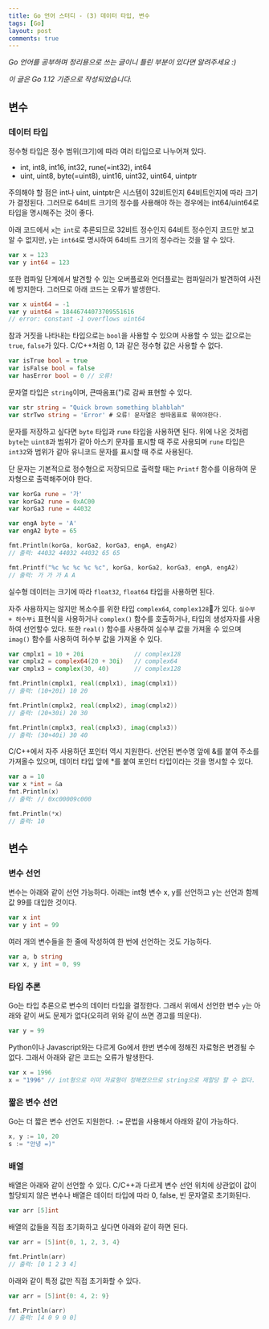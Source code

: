 ```yaml
---
title: Go 언어 스터디 - (3) 데이터 타입, 변수
tags: [Go]
layout: post
comments: true
---
```


*Go 언어를 공부하며 정리용으로 쓰는 글이니 틀린 부분이 있다면 알려주세요 :)*

*이 글은 Go 1.12 기준으로 작성되었습니다.*


## 변수

### 데이터 타입

정수형 타입은 정수 범위(크기)에 따라 여러 타입으로 나누어져 있다.

- int, int8, int16, int32, rune(=int32), int64
- uint, uint8, byte(=uint8), uint16, uint32, uint64, uintptr

주의해야 할 점은 int나 uint, uintptr은 시스템이 32비트인지 64비트인지에 따라 크기가 결정된다. 그러므로 64비트 크기의 정수를 사용해야 하는 경우에는 int64/uint64로 타입을 명시해주는 것이 좋다.

아래 코드에서 `x`는 `int`로 추론되므로 32비트 정수인지 64비트 정수인지 코드만 보고 알 수 없지만, `y`는 `int64`로 명시하여 64비트 크기의 정수라는 것을 알 수 있다.
```go
var x = 123
var y int64 = 123
```

또한 컴파일 단계에서 발견할 수 있는 오버플로와 언더플로는 컴파일러가 발견하여 사전에 방지한다. 그러므로 아래 코드는  오류가 발생한다. 
```go
var x uint64 = -1
var y uint64 = 18446744073709551616
// error: constant -1 overflows uint64
```

참과 거짓을 나타내는 타입으로는 `bool`을 사용할 수 있으며 사용할 수 있는 값으로는 `true`, `false`가 있다. C/C++처럼 0, 1과 같은 정수형 값은 사용할 수 없다. 
```go
var isTrue bool = true
var isFalse bool = false
var hasError bool = 0 // 오류!
```


문자열 타입은 `string`이며, 큰따옴표(")로 감싸 표현할 수 있다.
```go
var str string = "Quick brown something blahblah"
var strTwo string = 'Error' # 오류! 문자열은 쌍따옴표로 묶여야한다.
```

문자를 저장하고 싶다면 `byte` 타입과 `rune` 타입을 사용하면 된다. 위에 나온 것처럼 `byte`는 `uint8`과 범위가 같아 아스키 문자를 표시할 때 주로 사용되며 `rune` 타입은 `int32`와 범위가 같아 유니코드 문자를 표시할 때 주로 사용된다.

단 문자는 기본적으로 정수형으로 저장되므로 출력할 때는 `Printf` 함수를 이용하여 문자형으로 출력해주어야 한다.
```go
var korGa rune = '가'
var korGa2 rune = 0xAC00
var korGa3 rune = 44032

var engA byte = 'A'
var engA2 byte = 65

fmt.Println(korGa, korGa2, korGa3, engA, engA2)
// 출력: 44032 44032 44032 65 65

fmt.Printf("%c %c %c %c %c", korGa, korGa2, korGa3, engA, engA2)
// 출력: 가 가 가 A A
```

실수형 데이터는 크기에 따라 `float32`, `float64` 타입을 사용하면 된다.

자주 사용하지는 않지만 복소수를 위한 타입 `complex64`, `complex128`가 있다. `실수부 + 허수부i` 표현식을 사용하거나 `complex()` 함수를 호출하거나, 타입의 생성자자를 사용하여 선언할수 있다. 또한 `real()` 함수를 사용하여 실수부 값을 가져올 수 있으며 `imag()` 함수를 사용하여 허수부 값을 가져올 수 있다.

```go
var cmplx1 = 10 + 20i              // complex128
var cmplx2 = complex64(20 + 30i)   // complex64
var cmplx3 = complex(30, 40)       // complex128

fmt.Println(cmplx1, real(cmplx1), imag(cmplx1))
// 출력: (10+20i) 10 20

fmt.Println(cmplx2, real(cmplx2), imag(cmplx2))
// 출력: (20+30i) 20 30

fmt.Println(cmplx3, real(cmplx3), imag(cmplx3))
// 출력: (30+40i) 30 40
```

C/C++에서 자주 사용하던 포인터 역시 지원한다. 선언된 변수명 앞에 &를 붙여 주소를 가져올수 있으며, 데이터 타입 앞에 *를 붙여 포인터 타입이라는 것을 명시할 수 있다.

```go
var a = 10
var x *int = &a
fmt.Println(x)
// 출력: // 0xc00009c000

fmt.Println(*x)
// 출력: 10
```

## 변수

### 변수 선언

변수는 아래와 같이 선언 가능하다. 아래는 int형 변수 x, y를 선언하고 y는 선언과 함께 값 99를 대입한 것이다.
```go
var x int
var y int = 99
```

여러 개의 변수들을 한 줄에 작성하여 한 번에 선언하는 것도 가능하다.
```go
var a, b string
var x, y int = 0, 99
```

### 타입 추론

Go는 타입 추론으로 변수의 데이터 타입을 결정한다. 그래서 위에서 선언한 변수 `y`는 아래와 같이 써도 문제가 없다(오히려 위와 같이 쓰면 경고를 띄운다).

```go
var y = 99
```

Python이나 Javascript와는 다르게 Go에서 한번 변수에 정해진 자료형은 변경될 수 없다. 그래서 아래와 같은 코드는 오류가 발생한다.

```go
var x = 1996
x = "1996" // int형으로 이미 자료형이 정해졌으므로 string으로 재할당 할 수 없다.
```


### 짧은 변수 선언

Go는 더 짧은 변수 선언도 지원한다. `:=` 문법을 사용해서 아래와 같이 가능하다.

```go
x, y := 10, 20
s := "안녕 =)"
```

### 배열

배열은 아래와 같이 선언할 수 있다. C/C++과 다르게 변수 선언 위치에 상관없이 값이 할당되지 않은 변수나 배열은 데이터 타입에 따라 0, false, 빈 문자열로 초기화된다.
```go
var arr [5]int
```


배열의 값들을 직접 초기화하고 싶다면 아래와 같이 하면 된다.
```go
var arr = [5]int{0, 1, 2, 3, 4}

fmt.Println(arr)
// 출력: [0 1 2 3 4]
```

아래와 같이 특정 값만 직접 초기화할 수 있다.
```go
var arr = [5]int{0: 4, 2: 9}

fmt.Println(arr)
// 출력: [4 0 9 0 0]
```


